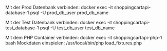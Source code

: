 Mit der Prod Datenbank verbinden: docker exec -it shoppingcartapi-database-1 psql -U prod_db_user prod_db_name

Mit der Test Datenbank verbinden: docker exec -it shoppingcartapi-test_database-1 psql -U test_db_user test_db_name

Mit dem PHP Container verbinden: docker exec -it shoppingcartapi-php-1 bash
Mockdaten einspielen: /usr/local/bin/php load_fixtures.php